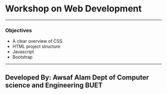 # Workshop on Web Development
---

### Objectives
- A clear overview of CSS
- HTML project structure
- Javascript
- Bootstrap

---
Developed By:
Awsaf Alam
Dept of Computer science and Engineering
BUET
---
